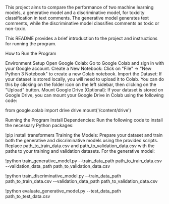 This project aims to compare the performance of two machine learning models, a generative model and a discriminative model, for toxicity classification 
in text comments. The generative model generates text comments, while the discriminative model classifies comments as toxic or non-toxic. 

This README provides a brief introduction to the project and instructions for running the program.

How to Run the Program

Environment Setup
Open Google Colab: Go to Google Colab and sign in with your Google account.
Create a New Notebook: Click on "File" -> "New Python 3 Notebook" to create a new Colab notebook.
Import the Dataset: If your dataset is stored locally, you will need to upload it to Colab. You can do this by clicking on the folder icon on the left sidebar, then clicking on the "Upload" button.
Mount Google Drive (Optional): If your dataset is stored on Google Drive, you can mount your Google Drive in Colab using the following code:



from google.colab import drive
drive.mount('/content/drive')

Running the Program
Install Dependencies: Run the following code to install the necessary Python packages:

!pip install transformers
Training the Models: Prepare your dataset and train both the generative and discriminative models using the provided scripts. Replace path_to_train_data.csv and path_to_validation_data.csv with the paths to your training and validation datasets.
For the generative model:

!python train_generative_model.py --train_data_path path_to_train_data.csv --validation_data_path path_to_validation_data.csv

!python train_discriminative_model.py --train_data_path path_to_train_data.csv --validation_data_path path_to_validation_data.csv

!python evaluate_generative_model.py --test_data_path path_to_test_data.csv
